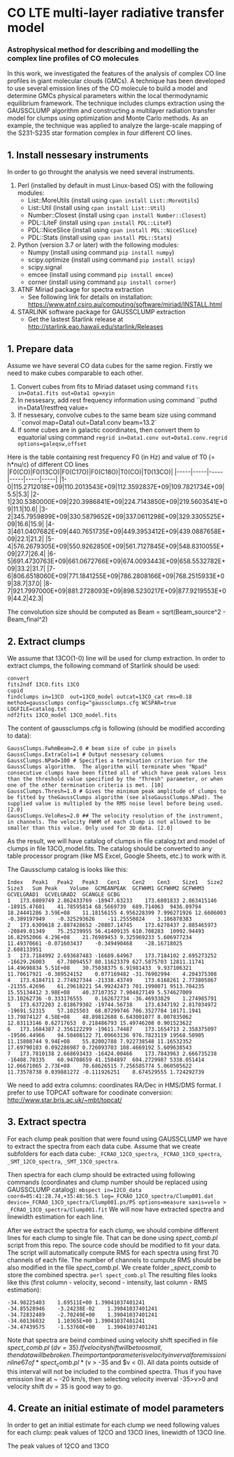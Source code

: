 # CO LTE multi-layer radiative transfer model
### Astrophysical method for describing and modelling the complex line profiles of CO molecules

In this work, we investigated the features of the analysis of complex CO line profiles in giant molecular clouds (GMCs). A technique has been developed to use several emission lines of the CO molecule to build a model and determine GMCs physical parameters within the local thermodynamic equilibrium framework. The technique includes clumps extraction using the GAUSSCLUMP algorithm and constructing a multilayer radiation transfer model for clumps using optimization and Monte Carlo methods. As an example, the technique was applied to analyze the large-scale mapping of the S231-S235 star formation complex in four different CO lines.

## 1. Install nessesary instruments

In order to go throught the analysis we need several instruments.

1. Perl (installed by default in must Linux-based OS) with the following modules:
    - List::MoreUtils (install using `cpan install List::MoreUtils`)
    - List::Util (install using `cpan install List::Util`)
    - Number::Closest (install using `cpan install Number::Closest`)
    - PDL::LiteF (install using `cpan install PDL::LiteF`)
    - PDL::NiceSlice (install using `cpan install PDL::NiceSlice`)
    - PDL::Stats (install using `cpan install PDL::Stats`)
2. Python (version 3.7 or later) with the following modules:
    - Numpy (install using command `pip install numpy`)
    - scipy.optimize (install using command `pip install scipy`)
    - scipy.signal 
    - emcee (install using command `pip install emcee`)
    - corner (install using command `pip install corner`)
3. ATNF Miriad package for spectra extraction
    * See following link for details on installation: https://www.atnf.csiro.au/computing/software/miriad/INSTALL.html
4. STARLINK software package for GAUSSCLUMP extraction
    * Get the lastest Starlink release at http://starlink.eao.hawaii.edu/starlink/Releases


## 1. Prepare data

Assume we have several CO data cubes for the same region. Firstly we need to make cubes comparable to each other.

1. Convert cubes from fits to Miriad dataset using command ``fits in=Data1.fits out=Data1 op=xyin``
2. In nessesary, add rest frequency information using command ``puthd in=Data1/restfreq value=
3. If nessesary, convolve cubes to the same beam size using command ``convol map=Data1 out=Data1.conv beam=13.2`
4. If some cubes are in galactic coordinates, then convert them to equatorial using command ``regrid in=Data1.conv out=Data1.conv.regrid options=galeqsw,offset``

Here is the table containing rest frequency F0 (in Hz) and value of T0 (= h*nu/c) of different CO lines
|F0(CO)|F0(13CO)|F0(C17O)|F0(C18O)|T0(CO)|T0(13CO)|
|-----|-----|-----|-----|-----|-----|
|1-0|115.2712018E+09|110.2013543E+09|112.3592837E+09|109.7821734E+09|5.5|5.3|
|2-1|230.5380000E+09|220.3986841E+09|224.7143850E+09|219.5603541E+09|11.1|10.6|
|3-2|345.7959899E+09|330.5879652E+09|337.0611298E+09|329.3305525E+09|16.6|15.9|
|4-3|461.0407682E+09|440.7651735E+09|449.3953412E+09|439.0887658E+09|22.1|21.2|
|5-4|576.2679305E+09|550.9262850E+09|561.7127845E+09|548.8310055E+09|27.7|26.4|
|6-5|691.4730763E+09|661.0672766E+09|674.0093443E+09|658.5532782E+09|33.2|31.7|
|7-6|806.6518060E+09|771.1841255E+09|786.2808166E+09|768.2515933E+09|38.7|37.0|
|8-7|921.7997000E+09|881.2728093E+09|898.5230217E+09|877.9219553E+09|44.2|42.3|

The convolution size should be computed as Beam = sqrt(Beam_source^2 - Beam_final^2)


## 2. Extract clumps

We assume that 13CO(1-0) line will be used for clump extraction. In order to extract clumps, the following command of Starlink should be used:

```
convert
fits2ndf 13CO.fits 13CO
cupid
findclumps in=13CO  out=13CO_model outcat=13CO_cat rms=0.18 method=gaussclumps config=^gaussclumps.cfg WCSPAR=true LOGFILE=catalog.txt
ndf2fits 13CO_model 13CO_model.fits
```
The content of gaussclumps.cfg is following (should be modified according to data):
```
GaussClumps.FwhmBeam=2.0 # beam size of cube in pixels
GaussClumps.ExtraCols=1 # Output nessesary columns
GaussClumps.NPad=100 # Specifies a termination criterion for the GaussClumps algorithm.  The algorithm will terminate when "Npad" consecutive clumps have been fitted all of which have peak values less than the threshold value specified by the "Thresh" parameter, or when one of the other termination criteria is met. [10] 
GaussClumps.Thresh=1.0 # Gives the minimum peak amplitude of clumps to be fitted by theGaussClumps algorithm (see alsoGaussClumps.NPad). The supplied value is multipled by the RMS noise level before being used. [2.0] 
GaussClumps.VeloRes=2.0 ## The velocity resolution of the instrument, in channels. The velocity FWHM of each clump is not allowed to be smaller than this value. Only used for 3D data. [2.0] 
```
As the result, we will have catalog of clumps in file catalog.txt and model of clumps in file 13CO_model.fits. The catalog should be converted to any table processor program (like MS Excel, Google Sheets, etc.) to work with it.

The Gaussclump catalog is looks like this:
```
Index	Peak1	Peak2	Peak3	Cen1	Cen2	Cen3	Size1	Size2	Size3	Sum	Peak	Volume	GCMEANPEAK	GCFWHM1	GCFWHM2	GCFWHM3	GCVELGRAD1	GCVELGRAD2	GCANGLE	GCBG
1	173.6809749	2.862433769	-18947.63233	173.6801833	2.863415146	-18915.47601	41.78595814	68.5669739	689.714063	9436.09794	18.24441286	3.59E+08	11.18156155	4.956228399	7.996271926	12.6606003	-0.389197949	-0.325293626	-11.25550824	3.186878383
2	173.6309618	2.887428652	-20807.14745	173.6278437	2.885465973	-20849.01349	75.25239955	56.41409135	610.708283	10992.94493	16.82952066	4.29E+08	21.76989453	9.325969233	5.606977234	11.49370661	-0.071603437	-0.349490468	-28.16718025	2.608133951
3	173.7184992	2.693687483	-16689.64967	173.7184102	2.695273252	-16629.26003	67.78094557	80.11623379	627.5875703	12811.11741	14.49698834	5.51E+08	30.75038375	6.91981433	9.937106321	11.70617921	-0.389524152	0.077169482	-31.76902994	4.204375308
4	173.6184711	2.774927344	-21338.43749	173.6168261	2.773805867	-21355.42696	61.29618221	54.99242473	701.1990071	9513.704235	15.55134412	3.98E+08	40.37107352	7.904827149	5.574627009	13.10262736	-0.333176555	0.162672734	-36.46933829	1.274985791
5	173.6372203	2.818679302	-19744.56738	173.6347192	2.817034972	-19691.52315	57.1025503	68.07299746	706.3527784	10171.1941	13.79874127	4.58E+08	48.89812688	6.643001077	8.007835062	12.83113146	0.62717653	0.218486793	15.49746208	0.901523622
6	173.1684387	2.356122299	-19611.74487	173.1654713	2.358375097	-19506.44966	94.50408122	71.09663136	976.7823119	19568.50905	11.15808744	9.94E+08	55.82002788	7.922738548	11.16532352	17.69790103	0.092286987	0.726093703	108.4669192	5.609638543
7	173.7810138	2.668693433	-16424.00466	173.7843963	2.666735238	-16408.70335	60.94708659	41.1504897	604.2729987	5338.051414	12.06671065	2.73E+08	70.68626515	7.256585774	5.060505622	11.73578738	0.039881272	-0.111926251	8.674529555	1.724292739
```
We need to add extra columns: coordinates RA/Dec in HMS/DMS format. I prefer to use TOPCAT software for coodinate conversion: http://www.star.bris.ac.uk/~mbt/topcat/

## 3. Extract spectra

For each clump peak position that were found using GAUSSCLUMP we have to extract the spectra from each data cube. Assume that we create subfolders for each data cube: `_FCRAO_12CO_spectra`, `_FCRAO_13CO_spectra`, `_SMT_12CO_spectra`, `_SMT_13CO_spectra`. 

Then spectra for each clump should be extracted using following commands (coordinates and clump number should be replaced using GAUSSCLUMP catalog):
```mbspect in=12CO_data coord=05:41:28.74,+35:48:56.5 log=_FCRAO_12CO_spectra/Clump001.dat device=_FCRAO_13CO_spectra/Clump001.ps/PS options=measure xaxis=velo > _FCRAO_13CO_spectra/Clump001.fit```
We will now have extracted spectra and linewidth estimation for each line.

After we extract the spectra for each clump, we should combine different lines for each clump to single file. That can be done using *spect_comb.pl* script from this repo. The source code should be modified to fit your data. The script will automatically compute RMS for each spectra using first 70 channels of each file. The number of channels to cumpute RMS should be also modified in the file *spect_comb.pl*. We create folder *_spect_comb* to store the combined spectra.
```perl spect_comb.pl```
The resulting files looks like this (first column - velocity, second - intensity, last column - RMS estimation):
```
-34.98225403	1.69511E+00	1.39041037401241
-34.85528946	-3.24238E-02	1.39041037401241
-34.72832489	-2.70249E+00	1.39041037401241
-34.60136032	1.10365E+00	1.39041037401241
-34.47439575	-1.53760E+00	1.39041037401241
```
Note that spectra are beind combined using velocity shift specified in file *spect_comb.pl* ($dv = 35). If velocity shift will be too small, then data will be broken. 
The important parameter is velocity inverval for emission in line 67 of *spect_comb.pl* ($v > -35 and $v < 0). All data points outside of this interval will not be included to the combined spectra. Thus if you have emission line at ~ -20 km/s, then selecting velocity inverval -35>v>0 and velocity shift dv = 35 is good way to go.

## 4. Create an initial estimate of model parameters

In order to get an initial estimate for each clump we need following values for each clump: peak values of 12CO and 13CO lines, linewidth of 13CO line.

The peak values of 12CO and 13CO
